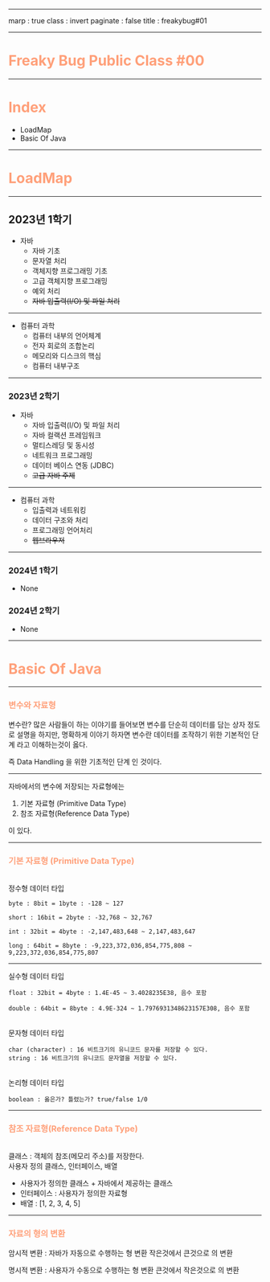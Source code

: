 ----

marp : true
class : invert
paginate : false
title : freakybug#01

----

# <!--fit--><span style="color:#FFA07A;">Freaky Bug Public Class #00</span>

---

# <span style="color:#FFA07A;">Index</span>

- LoadMap
- Basic Of Java

---

# <span style="color:#FFA07A;">LoadMap</span>

---

## 2023년 1학기

- 자바
  - 자바 기초
  - 문자열 처리
  - 객체지향 프로그래밍 기초
  - 고급 객체지향 프로그래밍
  - 예외 처리
  - ~~자바 입출력(I/O) 및 파일 처리~~

---

- 컴퓨터 과학
  - 컴퓨터 내부의 언어체계
  - 전자 회로의 조합논리
  - 메모리와 디스크의 핵심
  - 컴퓨터 내부구조

---

### 2023년 2학기

- 자바
  - 자바 입출력(I/O) 및 파일 처리
  - 자바 컬랙션 프레임워크
  - 멀티스레딩 및 동시성
  - 네트워크 프로그래밍
  - 데이터 베이스 연동 (JDBC)
  - ~~고급 자바 주제~~

---

- 컴퓨터 과학
  - 입출력과 네트워킹
  - 데이터 구조와 처리
  - 프로그래밍 언어처리
  - ~~웹브라우저~~

---

### 2024년 1학기

- None

### 2024년 2학기

- None

---

# <span style="color:#FFA07A;">Basic Of Java</span>

---

### <span style="color:#FFA07A;">변수와 자료형</span>

변수란?
많은 사람들이 하는 이야기를 들어보면 변수를 단순히 데이터를 담는 상자 정도로 설명을 하지만,
명확하게 이야기 하자면 변수란 데이터를 조작하기 위한 기본적인 단계 라고 이해하는것이 옳다.

즉 Data Handling 을 위한 기초적인 단계 인 것이다.

---

자바에서의 변수에 저장되는 자료형에는

1. 기본 자료형 (Primitive Data Type)
2. 참조 자료형(Reference Data Type)

이 있다.

---

### <span style="color:#FFA07A;">기본 자료형 (Primitive Data Type)</span>

\
정수형 데이터 타입

```
byte : 8bit = 1byte : -128 ~ 127

short : 16bit = 2byte : -32,768 ~ 32,767

int : 32bit = 4byte : -2,147,483,648 ~ 2,147,483,647

long : 64bit = 8byte : -9,223,372,036,854,775,808 ~ 9,223,372,036,854,775,807
```

---

실수형 데이터 타입

```
float : 32bit = 4byte : 1.4E-45 ~ 3.4028235E38, 음수 포함

double : 64bit = 8byte : 4.9E-324 ~ 1.7976931348623157E308, 음수 포함
```

\
문자형 데이터 타입

```
char (character) : 16 비트크기의 유니코드 문자를 저장할 수 있다.
string : 16 비트크기의 유니코드 문자열을 저장할 수 있다.
```

\
논리형 데이터 타입

```
boolean : 옳은가? 틀렸는가? true/false 1/0
```

---

### <span style="color:#FFA07A;">참조 자료형(Reference Data Type)</span>

\
클래스 : 객체의 참조(메모리 주소)를 저장한다.
\
사용자 정의 클래스, 인터페이스, 배열

- 사용자가 정의한 클래스 + 자바에서 제공하는 클래스
- 인터페이스 : 사용자가 정의한 자료형
- 배열 : [1, 2, 3, 4, 5]

---

### <span style="color:#FFA07A;">자료의 형의 변환</span>

암시적 변환 : 자바가 자동으로 수행하는 형 변환
작은것에서 큰것으로 의 변환

명시적 변환 : 사용자가 수동으로 수행하는 형 변환
큰것에서 작은것으로 의 변환
